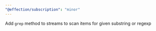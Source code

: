 ```yaml
---
"@effection/subscription": "minor"
---
```


Add `grep` method to streams to scan items for given substring or regexp
